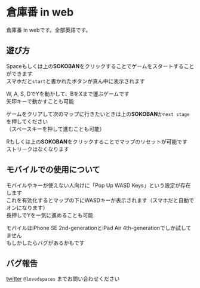 # 倉庫番 in web
倉庫番 in webです。全部英語です。

## 遊び方
Spaceもしくは上の**SOKOBAN**をクリックすることでゲームをスタートすることができます  
スマホだと`start`と書かれたボタンが真ん中に表示されます  

W, A, S, DでYを動かして、BをXまで運ぶゲームです  
矢印キーで動かすことも可能  
  
ゲームをクリアして次のマップに行きたいときは上の**SOKOBAN**か`next stage`を押してください  
（スペースキーを押して進むことも可能）  
  
Rもしくは上の**SOKOBAN**をクリックすることでマップのリセットが可能です  
ストリークはなくなります

## モバイルでの使用について
モバイルやキーが使えない人向けに「Pop Up WASD Keys」という設定が存在します  
これを有効化するとマップの下にWASDキーが表示されます（スマホだと自動でオンになります）  
長押しでYを一気に進めることも可能
  
モバイルはiPhone SE 2nd-generationとiPad Air 4th-generationでしか試してません  
もしかしたらバグがあるかもです

## バグ報告
[twitter](https://twitter.com/lovedspaces) `@lovedspaces` までお問い合わせください
